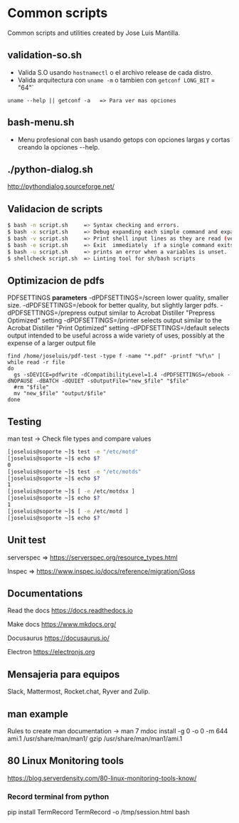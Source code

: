 # Common scripts

Common scripts and utilities created by Jose Luis Mantilla.

## validation-so.sh

* Valida S.O usando `hostnamectl` o el archivo release de cada distro.
* Valida arquitectura con `uname -m` o tambien con `getconf LONG_BIT` = "64"`

`uname --help || getconf -a   => Para ver mas opciones`

## bash-menu.sh

* Menu profesional con bash usando getops con opciones largas y cortas creando la opciones --help.

## ./python-dialog.sh

http://pythondialog.sourceforge.net/

## Validacion de scripts

```bash
$ bash -n script.sh     => Syntax checking and errors.
$ bash -x script.sh     => Debug expanding each simple command and expanding it
$ bash -v script.sh     => Print shell input lines as they are read (verbose).
$ bash -e script.sh     => Exit  immediately  if a single command exits with a  non-zero status.
$ bash -u script.sh     => prints an error when a variables is unset.
$ shellcheck script.sh  => Linting tool for sh/bash scripts
```
## Optimizacion de pdfs

PDFSETTINGS **parameters**
  -dPDFSETTINGS=/screen lower quality, smaller size.
  -dPDFSETTINGS=/ebook for better quality, but slightly larger pdfs.
  -dPDFSETTINGS=/prepress output similar to Acrobat Distiller "Prepress Optimized" setting
  -dPDFSETTINGS=/printer selects output similar to the Acrobat Distiller "Print Optimized" setting
  -dPDFSETTINGS=/default selects output intended to be useful across a wide variety of uses, possibly at the expense of a larger output file

```
find /home/joseluis/pdf-test -type f -name "*.pdf" -printf "%f\n" | while read -r file
do
  gs -sDEVICE=pdfwrite -dCompatibilityLevel=1.4 -dPDFSETTINGS=/ebook -dNOPAUSE -dBATCH -dQUIET -sOutputFile="new_$file" "$file"
  #rm "$file"
  mv "new_$file" "output/$file"
done
```

## Testing

man test -> Check file types and compare values

```bash
[joseluis@soporte ~]$ test -e "/etc/motd"
[joseluis@soporte ~]$ echo $?
0
[joseluis@soporte ~]$ test -e "/etc/motds"
[joseluis@soporte ~]$ echo $?
1
[joseluis@soporte ~]$ [ -e /etc/motdsx ]
[joseluis@soporte ~]$ echo $?
1
[joseluis@soporte ~]$ [ -e /etc/motd ]
[joseluis@soporte ~]$ echo $?
```

## Unit test

serverspec  => https://serverspec.org/resource_types.html

Inspec      => https://www.inspec.io/docs/reference/migration/Goss

## Documentations

Read the docs https://docs.readthedocs.io

Make docs     https://www.mkdocs.org/

Docusaurus    https://docusaurus.io/

Electron    https://electronjs.org

## Mensajeria para equipos

Slack, Mattermost, Rocket.chat, Ryver and Zulip.

## man example  

Rules to create man documentation -> man 7 mdoc
install -g 0 -o 0 -m 644 ami.1 /usr/share/man/man1/
gzip /usr/share/man/man1/ami.1

## 80 Linux Monitoring tools

https://blog.serverdensity.com/80-linux-monitoring-tools-know/

### Record terminal from python

pip install TermRecord
TermRecord -o /tmp/session.html bash
